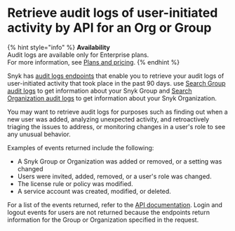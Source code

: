 # Retrieve audit logs of user-initiated activity by API for an Org or Group

{% hint style="info" %}
**Availability**\
Audit logs are available only for Enterprise plans.\
For more information, see [Plans and pricing](https://snyk.io/plans).
{% endhint %}

Snyk has [audit logs endpoints](https://apidocs.snyk.io/?#tag--Audit-Logs) that enable you to retrieve your audit logs of user-initiated activity that took place in the past 90 days. use [Search Group audit logs](https://apidocs.snyk.io/?#get-/groups/-group_id-/audit_logs/search) to get information about your Snyk Group and [Search Organization audit logs](https://apidocs.snyk.io/?version=2024-05-08%7Ebeta#get-/orgs/-org_id-/audit_logs/search) to get information about your Snyk Organization.

You may want to retrieve audit logs for purposes such as finding out when a new user was added, analyzing unexpected activity, and retroactively triaging the issues to address, or monitoring changes in a user's role to see any unusual behavior.

Examples of events returned include the following:

* A Snyk Group or Organization was added or removed, or a setting was changed
* Users were invited, added, removed, or a user's role was changed.
* The license rule or policy was modified.
* A service account was created, modified, or deleted.

For a list of the events returned, refer to the [API documentation](https://apidocs.snyk.io/?version=2023-08-24%7Ebeta#tag--Audit-Logs). Login and logout events for users are not returned because the endpoints return information for the Group or Organization specified in the request.
